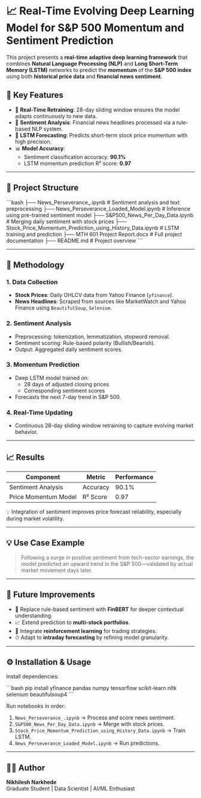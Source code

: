 # 📈 Real-Time Evolving Deep Learning Model for S&P 500 Momentum and Sentiment Prediction

This project presents a **real-time adaptive deep learning framework** that combines **Natural Language Processing (NLP)** and **Long Short-Term Memory (LSTM)** networks to predict the **momentum** of the **S&P 500 index** using both **historical price data** and **financial news sentiment**.

## 📌 Key Features

- 🔄 **Real-Time Retraining**: 28-day sliding window ensures the model adapts continuously to new data.
- 💬 **Sentiment Analysis**: Financial news headlines processed via a rule-based NLP system.
- 🧠 **LSTM Forecasting**: Predicts short-term stock price momentum with high precision.
- 📊 **Model Accuracy**:
  - Sentiment classification accuracy: **90.1%**
  - LSTM momentum prediction R² score: **0.97**

---

## 📂 Project Structure

\`\`\`bash
├── News_Perseverance_.ipynb               # Sentiment analysis and text preprocessing
├── News_Perseverance_Loaded_Model.ipynb   # Inference using pre-trained sentiment model
├── S&P500_News_Per_Day_Data.ipynb         # Merging daily sentiment with stock prices
├── Stock_Price_Momentum_Prediction_using_History_Data.ipynb # LSTM training and prediction
├── MTH 601 Project Report.docx            # Full project documentation
├── README.md                              # Project overview
\`\`\`

---

## 🧪 Methodology

### 1. **Data Collection**
- **Stock Prices**: Daily OHLCV data from Yahoo Finance (`yfinance`).
- **News Headlines**: Scraped from sources like MarketWatch and Yahoo Finance using `BeautifulSoup`, `Selenium`.

### 2. **Sentiment Analysis**
- Preprocessing: tokenization, lemmatization, stopword removal.
- Sentiment scoring: Rule-based polarity (Bullish/Bearish).
- Output: Aggregated daily sentiment scores.

### 3. **Momentum Prediction**
- Deep LSTM model trained on:
  - 28 days of adjusted closing prices
  - Corresponding sentiment scores
- Forecasts the next 7-day trend in S&P 500.

### 4. **Real-Time Updating**
- Continuous 28-day sliding window retraining to capture evolving market behavior.

---

## 📈 Results

| Component            | Metric    | Performance |
|----------------------|-----------|-------------|
| Sentiment Analysis   | Accuracy  | 90.1%       |
| Price Momentum Model | R² Score  | 0.97        |

💡 Integration of sentiment improves price forecast reliability, especially during market volatility.

---

## 💡 Use Case Example

> Following a surge in positive sentiment from tech-sector earnings, the model predicted an upward trend in the S&P 500—validated by actual market movement days later.

---

## 🔭 Future Improvements

- 🧠 Replace rule-based sentiment with **FinBERT** for deeper contextual understanding.
- 📈 Extend prediction to **multi-stock portfolios**.
- 🤖 Integrate **reinforcement learning** for trading strategies.
- ⏱ Adapt to **intraday forecasting** by refining model granularity.

---

## ⚙️ Installation & Usage

Install dependencies:

\`\`\`bash
pip install yfinance pandas numpy tensorflow scikit-learn nltk selenium beautifulsoup4
\`\`\`

Run notebooks in order:

1. `News_Perseverance_.ipynb` → Process and score news sentiment.
2. `S&P500_News_Per_Day_Data.ipynb` → Merge with stock prices.
3. `Stock_Price_Momentum_Prediction_using_History_Data.ipynb` → Train LSTM.
4. `News_Perseverance_Loaded_Model.ipynb` → Run predictions.

---

## 👨‍💻 Author

**Nikhilesh Narkhede**  
Graduate Student | Data Scientist | AI/ML Enthusiast